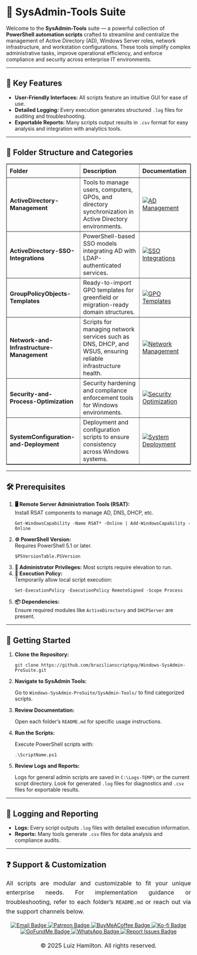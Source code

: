 <div>
  <h1>🔧 SysAdmin-Tools Suite</h1>
  <p>
    Welcome to the <strong>SysAdmin-Tools</strong> suite — a powerful collection of 
    <strong>PowerShell automation scripts</strong> crafted to streamline and centralize the management of Active Directory (AD), 
    Windows Server roles, network infrastructure, and workstation configurations. These tools simplify complex administrative tasks, 
    improve operational efficiency, and enforce compliance and security across enterprise IT environments.
  </p>

  <hr />

  <h2>🌟 Key Features</h2>
  <ul>
    <li><strong>User-Friendly Interfaces:</strong> All scripts feature an intuitive GUI for ease of use.</li>
    <li><strong>Detailed Logging:</strong> Every execution generates structured <code>.log</code> files for auditing and troubleshooting.</li>
    <li><strong>Exportable Reports:</strong> Many scripts output results in <code>.csv</code> format for easy analysis and integration with analytics tools.</li>
  </ul>

  <hr />

  <h2>📁 Folder Structure and Categories</h2>
  <table border="1" style="border-collapse: collapse; width: 100%; text-align: left;">
    <thead>
      <tr>
        <th style="padding: 8px;">Folder</th>
        <th style="padding: 8px;">Description</th>
        <th style="padding: 8px;">Documentation</th>
      </tr>
    </thead>
    <tbody>
      <tr>
        <td><strong>ActiveDirectory-Management</strong></td>
        <td>Tools to manage users, computers, GPOs, and directory synchronization in Active Directory environments.</td>
        <td>
          <a href="ActiveDirectory-Management/README.md" target="_blank">
            <img src="https://img.shields.io/badge/AD%20Management-README-blue?style=for-the-badge&logo=github" alt="AD Management">
          </a>
        </td>
      </tr>
      <tr>
        <td><strong>ActiveDirectory-SSO-Integrations</strong></td>
        <td>PowerShell-based SSO models integrating AD with LDAP-authenticated services.</td>
        <td>
          <a href="ActiveDirectory-SSO-Integrations/README.md" target="_blank">
            <img src="https://img.shields.io/badge/SSO%20Integrations-README-blue?style=for-the-badge&logo=github" alt="SSO Integrations">
          </a>
        </td>
      </tr>
      <tr>
        <td><strong>GroupPolicyObjects-Templates</strong></td>
        <td>Ready-to-import GPO templates for greenfield or migration-ready domain structures.</td>
        <td>
          <a href="GroupPolicyObjects-Templates/README.md" target="_blank">
            <img src="https://img.shields.io/badge/GPO%20Templates-README-blue?style=for-the-badge&logo=github" alt="GPO Templates">
          </a>
        </td>
      </tr>
      <tr>
        <td><strong>Network-and-Infrastructure-Management</strong></td>
        <td>Scripts for managing network services such as DNS, DHCP, and WSUS, ensuring reliable infrastructure health.</td>
        <td>
          <a href="Network-and-Infrastructure-Management/README.md" target="_blank">
            <img src="https://img.shields.io/badge/Network%20Management-README-blue?style=for-the-badge&logo=github" alt="Network Management">
          </a>
        </td>
      </tr>
      <tr>
        <td><strong>Security-and-Process-Optimization</strong></td>
        <td>Security hardening and compliance enforcement tools for Windows environments.</td>
        <td>
          <a href="Security-and-Process-Optimization/README.md" target="_blank">
            <img src="https://img.shields.io/badge/Security%20Optimization-README-blue?style=for-the-badge&logo=github" alt="Security Optimization">
          </a>
        </td>
      </tr>
      <tr>
        <td><strong>SystemConfiguration-and-Deployment</strong></td>
        <td>Deployment and configuration scripts to ensure consistency across Windows systems.</td>
        <td>
          <a href="SystemConfiguration-and-Deployment/README.md" target="_blank">
            <img src="https://img.shields.io/badge/System%20Deployment-README-blue?style=for-the-badge&logo=github" alt="System Deployment">
          </a>
        </td>
      </tr>
    </tbody>
  </table>

  <hr />

  <h2>🛠️ Prerequisites</h2>
  <ol>
    <li>
      <strong>🖥️ Remote Server Administration Tools (RSAT):</strong><br>
      Install RSAT components to manage AD, DNS, DHCP, etc.
      <pre><code>Get-WindowsCapability -Name RSAT* -Online | Add-WindowsCapability -Online</code></pre>
    </li>
    <li>
      <strong>⚙️ PowerShell Version:</strong><br>
      Requires PowerShell 5.1 or later.
      <pre><code>$PSVersionTable.PSVersion</code></pre>
    </li>
    <li><strong>🔑 Administrator Privileges:</strong> Most scripts require elevation to run.</li>
    <li>
      <strong>🔧 Execution Policy:</strong><br>
      Temporarily allow local script execution:
      <pre><code>Set-ExecutionPolicy -ExecutionPolicy RemoteSigned -Scope Process</code></pre>
    </li>
    <li>
      <strong>📦 Dependencies:</strong><br>
      Ensure required modules like <code>ActiveDirectory</code> and <code>DHCPServer</code> are present.
    </li>
  </ol>

  <hr />

  <h2>🚀 Getting Started</h2>
  <ol>
    <li><strong>Clone the Repository:</strong>
      <pre><code>git clone https://github.com/brazilianscriptguy/Windows-SysAdmin-ProSuite.git</code></pre>
    </li>
    <li><strong>Navigate to SysAdmin Tools:</strong>
      <p>Go to <code>Windows-SysAdmin-ProSuite/SysAdmin-Tools/</code> to find categorized scripts.</p>
    </li>
    <li><strong>Review Documentation:</strong>
      <p>Open each folder’s <code>README.md</code> for specific usage instructions.</p>
    </li>
    <li><strong>Run the Scripts:</strong>
      <p>Execute PowerShell scripts with:</p>
      <pre><code>.\ScriptName.ps1</code></pre>
    </li>
    <li>
      <strong>Review Logs and Reports:</strong><br>
      <p>Logs for general admin scripts are saved in <code>C:\Logs-TEMP\</code> or the current script directory. Look for generated <code>.log</code> files for diagnostics and <code>.csv</code> files for exportable results.</p>
    </li>
  </ol>

  <hr />

  <h2>📝 Logging and Reporting</h2>
  <ul>
    <li><strong>Logs:</strong> Every script outputs <code>.log</code> files with detailed execution information.</li>
    <li><strong>Reports:</strong> Many tools generate <code>.csv</code> files for data analysis and compliance audits.</li>
  </ul>

  <hr />

  <h2>❓ Support & Customization</h2>
  <p style="text-align: justify; font-size: 16px; line-height: 1.6;">
    All scripts are modular and customizable to fit your unique enterprise needs. For implementation guidance or troubleshooting, 
    refer to each folder’s <code>README.md</code> or reach out via the support channels below.
  </p>

  <div align="center">
    <a href="mailto:luizhamilton.lhr@gmail.com" target="_blank" rel="noopener noreferrer">
      <img src="https://img.shields.io/badge/Email-luizhamilton.lhr@gmail.com-D14836?style=for-the-badge&logo=gmail" alt="Email Badge">
    </a>
    <a href="https://www.patreon.com/brazilianscriptguy" target="_blank" rel="noopener noreferrer">
      <img src="https://img.shields.io/badge/Support%20Me-Patreon-red?style=for-the-badge&logo=patreon" alt="Patreon Badge">
    </a>
    <a href="https://buymeacoffee.com/brazilianscriptguy" target="_blank" rel="noopener noreferrer">
      <img src="https://img.shields.io/badge/Buy%20Me%20a%20Coffee-yellow?style=for-the-badge&logo=buymeacoffee" alt="BuyMeACoffee Badge">
    </a>
    <a href="https://ko-fi.com/brazilianscriptguy" target="_blank" rel="noopener noreferrer">
      <img src="https://img.shields.io/badge/Ko--fi-Support%20Me-blue?style=for-the-badge&logo=kofi" alt="Ko-fi Badge">
    </a>
    <a href="https://gofund.me/4599d3e6" target="_blank" rel="noopener noreferrer">
      <img src="https://img.shields.io/badge/GoFundMe-Donate-green?style=for-the-badge&logo=gofundme" alt="GoFundMe Badge">
    </a>
    <a href="https://whatsapp.com/channel/0029VaEgqC50G0XZV1k4Mb1c" target="_blank" rel="noopener noreferrer">
      <img src="https://img.shields.io/badge/Join%20Us-WhatsApp-25D366?style=for-the-badge&logo=whatsapp" alt="WhatsApp Badge">
    </a>
    <a href="https://github.com/brazilianscriptguy/Windows-SysAdmin-ProSuite/blob/main/.github/ISSUE_TEMPLATE/CUSTOM_ISSUE_TEMPLATE.md" 
       target="_blank" rel="noopener noreferrer">
      <img src="https://img.shields.io/badge/Report%20Issues-GitHub-blue?style=for-the-badge&logo=github" alt="Report Issues Badge">
    </a>
  </div>

  <p style="text-align: center; font-size: 16px; margin-top: 20px;">
    © 2025 Luiz Hamilton. All rights reserved.
  </p>
</div>
